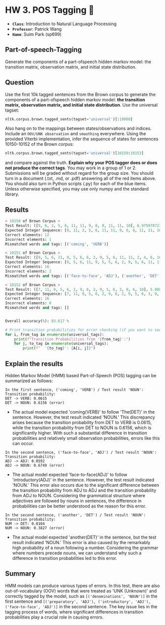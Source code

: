 # HW 3. POS Tagging :pencil:
* __`Class`__: Introduction to Natural Language Processing
* __`Professor`__: Patrick Wang
* __`Name`__: Suim Park (sp699)
## Part-of-speech-Tagging
Generate the components of a part-ofspeech hidden markov model: the transition matrix, observation matrix, and initial state distribution.
## Question
Use the first 10k tagged sentences from the Brown corpus to generate the components of a part-ofspeech hidden markov model: __the transition matrix, observation matrix, and initial state distribution__. Use the universal tagset:
```Python
nltk.corpus.brown.tagged_sents(tagset='universal')[:10000]
```
Also hang on to the mappings between states/observations and indices. Include an `OOV/UNK observation` and `smoothing` everywhere. Using the provided Viterbi implementation, infer the sequence of states for sentences 10150-10152 of the Brown corpus:
```Python
nltk.corpus.brown.tagged_sents(tagset='universal')[10150:10153]
```
and compare against the truth. __Explain why your POS tagger does or does not produce the correct tags__. You may work in a group of 1 or 2. Submissions will be graded without regard for the group size. You should turn in a document (.txt, .md, or .pdf) answering all of the red items above. You should also turn in Python scripts (.py) for each of the blue items. Unless otherwise specified, you may use only numpy and the standard library.

## Results
```Python
< 10150 of Brown Corpus >
Test Result: ([9, 6, 2, 5, 6, 11, 11, 9, 6, 8, 11, 11, 10], 6.975978723562705e-45)
Expected Integer Sequence: [9, 11, 2, 5, 6, 11, 11, 9, 6, 8, 11, 11, 10]
Correct elements: 12
Incorrect elements: 1
Mismatched words and tags: [('coming', 'VERB')]

< 10151 of Brown Corpus >
Test Result: ([9, 5, 6, 11, 9, 5, 6, 6, 2, 9, 5, 6, 11, 11, 2, 4, 6, 10], 1.0399079756652066e-61)
Expected Integer Sequence: [9, 5, 6, 11, 9, 5, 5, 6, 2, 9, 5, 6, 11, 11, 2, 4, 9, 10]
Correct elements: 16
Incorrect elements: 2
Mismatched words and tags: [('face-to-face', 'ADJ'), ('another', 'DET')]

< 10152 of Brown Corpus >
Test Result: ([7, 11, 9, 5, 6, 2, 9, 6, 2, 9, 5, 6, 3, 9, 6, 10], 5.098984326459768e-44)
Expected Integer Sequence: [7, 11, 9, 5, 6, 2, 9, 6, 2, 9, 5, 6, 3, 9, 6, 10]
Correct elements: 16
Incorrect elements: 0
Mismatched words and tags: []


Overall accuracy(%): 93.617 %
```

```Python
# Print transition probabilities for error checking (if you want to see, add this code at the end of the code)
for i, from_tag in enumerate(universal_tags):
    print(f"Transition Probabilities from '{from_tag}':")
    for j, to_tag in enumerate(universal_tags):
        print(f"  '{to_tag}': {A[i, j]}")
```

## Explain the results
Hidden Markov Model (HMM) based Part-of-Speech (POS) tagging can be summarized as follows:
```
In the first sentence, ('coming', 'VERB') / Test result 'NOUN':
Transition probability:
DET -> VERB: 0.0615
DET -> NOUN: 0.6156 (error)
```
- The actual model expected 'coming(VERB)' to follow 'The(DET)' in the sentence. However, the test result indicated 'NOUN.' This discrepancy arises because the transition probability from DET to VERB is 0.0615, while the transition probability from DET to NOUN is 0.6156, which is significantly higher. With such a substantial difference in transition probabilities and relatively small observation probabilities, errors like this can occur.
```
In the second sentence, ('face-to-face', 'ADJ') / Test result 'NOUN':
Transition probability:
ADJ -> ADJ: 0.0592
ADJ -> NOUN: 0.6749 (error)
```
- The actual model expected 'face-to-face(ADJ)' to follow 'introductory(ADJ)' in the sentence. However, the test result indicated 'NOUN.' This error also occurs due to the significant difference between the transition probability from ADJ to ADJ and the transition probability from ADJ to NOUN. Considering the grammatical structure where adjectives are followed by nouns in sentences, the difference in probabilities can be better understood as the reason for this error.
```
In the second sentence, ('another', 'DET') / Test result 'NOUN':
Transition probability:
NUM -> DET: 0.0104
NUM -> NOUN: 0.3827 (error)
```
- The actual model expected 'another(DET)' in the sentence, but the test result indicated 'NOUN.' This error is also caused by the remarkably high probability of a noun following a number. Considering the grammar where numbers precede nouns, we can understand why such a difference in transition probabilities led to this error.</br>
## Summary
HMM models can produce various types of errors. In this test, there are also out-of-vocabulary (OOV) words that were treated as 'UNK (Unknown)' and correctly tagged by the model, such as `[('denominations', 'NOUN')]` in the first sentence and `[('preparatory', 'ADJ'), ('introductory', 'ADJ'), ('face-to-face', 'ADJ')]` in the second sentence. The key issue lies in the tagging process of words, where significant differences in transition probabilities play a crucial role in causing errors.
